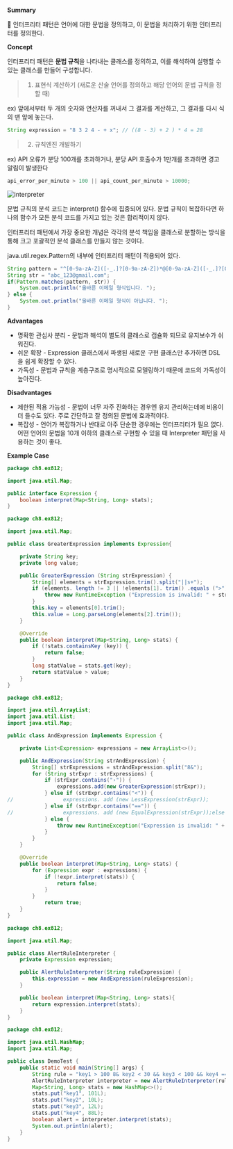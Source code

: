 **Summary**

<aside>
💭 인터프리터 패턴은 언어에 대한 문법을 정의하고, 이 문법을 처리하기 위한 인터프리터를 정의한다.

</aside>

**Concept**

인터프리터 패턴은 **문법 규칙**을 나타내는 클래스를 정의하고, 이를 해석하여 실행할 수 있는 클래스를 만들어 구성합니다.

> 1. 표현식 계산하기 (새로운 산술 언어를 정의하고 해당 언어의 문법 규칙을 정할 때)
> 

ex) 앞에서부터 두 개의 숫자와 연산자를 꺼내서 그 결과를 계산하고, 그 결과를 다시 식의 맨 앞에 놓는다. 

```java
String expression = "8 3 2 4 - + x"; // ((8 - 3) + 2 ) * 4 = 28
```

> 2. 규칙엔진 개발하기
> 

ex) API 오류가 분당 100개를 초과하거나, 분당 API 호출수가 1만개를 초과하면 경고 알림이 발생한다

```java
api_error_per_minute > 100 || api_count_per_minute > 10000;
```

![interpreter](https://github.com/Tech-Develop-Study/books-reading/assets/38885241/dea0794d-9e2f-461b-b385-db566168c8e6)


문법 규칙의 분석 코드는 interpret() 함수에 집중되어 있다. 문법 규칙이 복잡하다면 하나의 함수가 모든 분석 코드를 가지고 있는 것은 합리적이지 않다.

인터프리터 패턴에서 가장 중요한 개념은 각각의 분석 책임을 클래스로 분할하는 방식을 통해 크고 포괄적인 분석 클래스를 만들지 않는 것이다. 

java.util.regex.Pattern의 내부에 인터프리터 패턴이 적용되어 있다. 

```java
String pattern = "^[0-9a-zA-Z]([-_.]?[0-9a-zA-Z])*@[0-9a-zA-Z]([-_.]?[0-9a-zA-Z])*.[a-zA-Z]{2,3}$";
String str = "abc_123@gmail.com";
if(Pattern.matches(pattern, str)) {
    System.out.println("올바른 이메일 형식입니다. ");
} else {            
    System.out.println("올바른 이메일 형식이 아닙니다. ");
}
```

**Advantages**

- 명확한 관심사 분리 - 문법과 해석이 별도의 클래스로 캡슐화 되므로 유지보수가 쉬워진다.
- 쉬운 확장 - Expression 클래스에서 파생된 새로운 구현 클래스만 추가하면 DSL을 쉽게 확장할 수 있다.
- 가독성 - 문법과 규칙을 계층구조로 명시적으로 모델링하기 때문에 코드의 가독성이 높아진다.

**Disadvantages**

- 제한된 적용 가능성 - 문법이 너무 자주 진화하는 경우엔 유지 관리하는데에 비용이 더 들수도 있다. 주로 간단하고 잘 정의된 문법에 효과적이다.
- 복잡성 - 언어가 복잡하거나 반대로 아주 단순한 경우에는 인터프리터가 필요 없다. 어떤 언어의 문법을 10개 이하의 클래스로 구현할 수 있을 때 Interpreter 패턴을 사용하는 것이 좋다.

**Example Case**

```java
package ch8.ex812;

import java.util.Map;

public interface Expression {
    boolean interpret(Map<String, Long> stats);
}

package ch8.ex812;

import java.util.Map;

public class GreaterExpression implements Expression{

    private String key;
    private long value;

    public GreaterExpression (String strExpression) {
        String[] elements = strExpression.trim().split("||s+");
        if (elements. length != 3 || !elements[1]. trim() .equals (">")) {
            throw new RuntimeException ("Expression is invalid: " + strExpression);
        }
        this.key = elements[0].trim();
        this.value = Long.parseLong(elements[2].trim());
    }

    @Override
    public boolean interpret(Map<String, Long> stats) {
        if (!stats.containsKey (key)) {
            return false;
        }
        long statValue = stats.get(key);
        return statValue > value;
    }
}

package ch8.ex812;

import java.util.ArrayList;
import java.util.List;
import java.util.Map;

public class AndExpression implements Expression {

    private List<Expression> expressions = new ArrayList<>();

    public AndExpression(String strAndExpression) {
        String[] strExpressions = strAndExpression.split("8&");
        for (String strExpr : strExpressions) {
            if (strExpr.contains("›")) {
                expressions.add(new GreaterExpression(strExpr));
            } else if (strExpr.contains("<")) {
//                expressions. add (new LessExpression(strExpr));
            } else if (strExpr.contains("==")) {
//                expressions. add (new EqualExpression(strExpr));else {
            } else {
                throw new RuntimeException("Expression is invalid: " + strAndExpression);
            }
        }
    }

    @Override
    public boolean interpret(Map<String, Long> stats) {
        for (Expression expr : expressions) {
            if (!expr.interpret(stats)) {
                return false;
            }
        }
            return true;
    }
}

package ch8.ex812;

import java.util.Map;

public class AlertRuleInterpreter {
    private Expression expression;

    public AlertRuleInterpreter(String ruleExpression) {
        this.expression = new AndExpression(ruleExpression);
    }

    public boolean interpret(Map<String, Long> stats){
        return expression.interpret(stats);
    }
}

package ch8.ex812;

import java.util.HashMap;
import java.util.Map;

public class DemoTest {
    public static void main(String[] args) {
        String rule = "key1 > 100 8& key2 < 30 && key3 < 100 && key4 == 88";
        AlertRuleInterpreter interpreter = new AlertRuleInterpreter(rule);
        Map<String, Long> stats = new HashMap<>();
        stats.put("key1", 101L);
        stats.put("key2", 10L);
        stats.put("key3", 12L);
        stats.put("key4", 88L);
        boolean alert = interpreter.interpret(stats);
        System.out.println(alert);
    }
}

```
